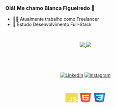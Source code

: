 
### Olá! Me chamo Bianca Figueiredo 🙋

- 👩‍💻 Atualmente trabalho como Freelancer
- 📖 Estudo Desenvolvimento Full-Stack

 ##
<br/>
<div align="center"> 
  <a href="https://github.com/devbia">
  <img width="380" src="https://github-readme-stats.vercel.app/api?username=devbia&show_icons=true&theme=dracula&include_all_commits=true&count_private=true"/>
  <img height="150" src="https://github-readme-stats.vercel.app/api/top-langs/?username=devbia&layout=compact&langs_count=7&theme=dracula"/>
</div>
<br/>
  
 ##
  
<div align="center"> 
  
  <br/>
  
[![LinkedIn](https://img.shields.io/badge/LinkedIn-0077B5?style=for-the-badge&logo=linkedin&logoColor=white)](https://www.linkedin.com/in/figueiredocbianca/)
[![Instagram](https://img.shields.io/badge/Instagram-E4405F?style=for-the-badge&logo=instagram&logoColor=white)](https://www.instagram.com/bfigueiredoc)

</div>
</br>

<div align="center" style="display: inline_block"><br>
  <img align="center" alt="Bia-Js" height="30" width="40" src="https://raw.githubusercontent.com/devicons/devicon/master/icons/javascript/javascript-plain.svg">
  <img align="center" alt="Bia-HTML" height="30" width="40" src="https://raw.githubusercontent.com/devicons/devicon/master/icons/html5/html5-original.svg">
  <img align="center" alt="Bia-CSS" height="30" width="40" src="https://raw.githubusercontent.com/devicons/devicon/master/icons/css3/css3-original.svg">
</div>

  
